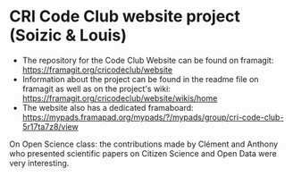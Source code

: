 # CRI Code Club website project (Soizic & Louis)

* The repository for the Code Club Website can be found on framagit: <https://framagit.org/cricodeclub/website> 
* Information about the project can be found in the readme file on framagit as well as on the project's wiki: <https://framagit.org/cricodeclub/website/wikis/home>
* The website also has a dedicated framaboard: <https://mypads.framapad.org/mypads/?/mypads/group/cri-code-club-5r17ta7z8/view>

On Open Science class: the contributions made by Clément and Anthony who presented scientific papers on Citizen Science and Open Data were very interesting.
